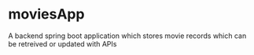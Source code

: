 # moviesApp
A backend spring boot application which stores movie records which can be retreived or updated with APIs
